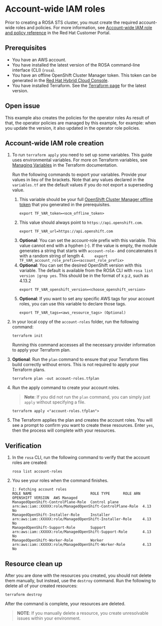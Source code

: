 # Account-wide IAM roles

Prior to creating a ROSA STS cluster, you must create the required account-wide roles and policies. For more information, see [Account-wide IAM role and policy reference](https://access.redhat.com/documentation/en-us/red_hat_openshift_service_on_aws/4/html/introduction_to_rosa/rosa-sts-about-iam-resources#rosa-sts-account-wide-roles-and-policies_rosa-sts-about-iam-resources) in the Red Hat Customer Portal.

## Prerequisites

* You have an AWS account.
* You have installed the latest version of the ROSA command-line interface (CLI) (`rosa`).
* You have an offline OpenShift Cluster Manager token. This token can be generated in the [Red Hat Hybrid Cloud Console](https://console.redhat.com/openshift/token).
* You have installed Terraform. See the [Terraform page](https://developer.hashicorp.com/terraform/downloads) for the latest version.

## Open issue

This example also creates the policies for the operator roles
As result of that, the operator policies are managed by this example, for example: when you update the version,
it also updated in the operator role policies.

## Account-wide IAM role creation

1. To run `terraform apply` you need to set up some variables. This guide uses environmental variables. For more on Terraform variables, see [Managing Variables](https://developer.hashicorp.com/terraform/enterprise/workspaces/variables/managing-variables) in the Terraform documentation.

   Run the following commands to export your variables. Provide your values in lieu of the brackets. Note that any values declared in the `variables.tf` are the default values if you do not export a superseding value.
        
    1.  This variable should be your full [OpenShift Cluster Manager offline token](https://console.redhat.com/openshift/token) that you generated in the prerequisites.  
        ```
        export TF_VAR_token=<ocm_offline_token>
        ```
    2.  This value should always point to `https://api.openshift.com`.  
        ```
        export TF_VAR_url=https://api.openshift.com
        ```
    3.  **Optional**: You can set the account-role prefix with this variable. This value cannot end with a hyphen (-). If the value is empty, the module generates a string that starts with `account-role-` and concatenates it with a random string of length 4.
       ```    
       export TF_VAR_account_role_prefix=<account_role_prefix>
       ```
    4.  **Optional**: You can set the desired OpenShift version with this variable. The default is available from the ROSA CLI with `rosa list version |grep yes`. This should be in the format of x.y.z, such as 4.13.2
        ```    
        export TF_VAR_openshift_version=<choose_openshift_version>
        ```
    5.  **Optional**: If you want to set any specific AWS tags for your account roles, you can use this variable to declare those tags.   
        ```    
        export TF_VAR_tags=<aws_resource_tags> (Optional) 
        ```   
1. In your local copy of the `account-roles` folder, run the following command:
   ````
   terraform init
   ````
   Running this command accesses all the necessary provider information to apply your Terraform plan.
1. **Optional**: Run the `plan` command to ensure that your Terraform files build correctly without errors. This is not required to apply your Terraform plans.
   ````
   terraform plan -out account-roles.tfplan
   ````
1. Run the apply command to create your account roles. 

   > **Note**: If you did not run the `plan` command, you can simply just `apply` without specifying a file.

    ````
    terraform apply <"account-roles.tfplan">
    ````
1. The Terraform applies the plan and creates the account roles. You will see a prompt to confirm you want to create these resources. Enter `yes`, then the process will complete with your resources.

## Verification

1. In the `rosa` CLI, run the following command to verify that the account roles are created:
    ````
    rosa list account-roles
    ````
1. You see your roles when the command finishes. 
    ````
    I: Fetching account roles
    ROLE NAME                           ROLE TYPE      ROLE ARN                                                    OPENSHIFT VERSION  AWS Managed
    ManagedOpenShift-ControlPlane-Role  Control plane  arn:aws:iam::XXXXX:role/ManagedOpenShift-ControlPlane-Role  4.13               No
    ManagedOpenShift-Installer-Role     Installer      arn:aws:iam::XXXXX:role/ManagedOpenShift-Installer-Role     4.13               No
    ManagedOpenShift-Support-Role       Support        arn:aws:iam::XXXXX:role/ManagedOpenShift-Support-Role       4.13               No
    ManagedOpenShift-Worker-Role        Worker         arn:aws:iam::XXXXX:role/ManagedOpenShift-Worker-Role        4.13               No

## Resource clean up

After you are done with the resources you created, you should not delete them manually, but instead, use the `destroy` command. Run the following to delete all of your created resources:
  
    terraform destroy

After the command is complete, your resources are deleted.

> **NOTE**: If you manually delete a resource, you create unresolvable issues within your environment.
